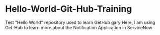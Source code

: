 # Hello-World-Git-Hub-Training
Test "Hello World" repository used to learn GetHub
gary Here, I am using Get-Hub to learn more about the Notification Application in ServiceNow
